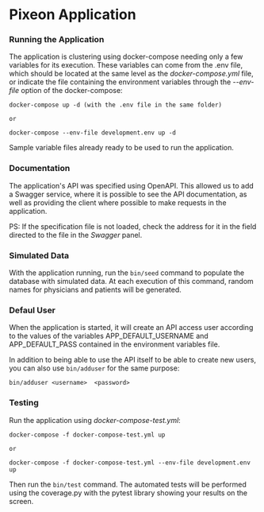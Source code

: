 
# Pixeon Application  

### Running the Application  

The application is clustering using docker-compose needing only a few variables for its execution. These variables can come from the .env file, which should be located at the same level as the *docker-compose.yml* file, or indicate the file containing the environment variables through the *--env-file* option of the docker-compose: 

    docker-compose up -d (with the .env file in the same folder)

    or

    docker-compose --env-file development.env up -d 

Sample variable files already ready to be used to run the application.  

### Documentation  

The application's API was specified using OpenAPI. This allowed us to add a Swagger service, where it is possible to see the API documentation, as well as providing the client where possible to make requests in the application.  

PS: If the specification file is not loaded, check the address for it in the field directed to the file in the *Swagger* panel.  

### Simulated Data  

With the application running, run the `bin/seed` command to populate the database with simulated data. At each execution of this command, random names for physicians and patients will be generated.  

### Defaul User  

When the application is started, it will create an API access user according to the values ​​of the variables APP_DEFAULT_USERNAME and APP_DEFAULT_PASS contained in the environment variables file.

In addition to being able to use the API itself to be able to create new users, you can also use `bin/adduser` for the same purpose:  

    bin/adduser <username>  <password>

### Testing

Run the application using *docker-compose-test.yml*:

    docker-compose -f docker-compose-test.yml up 
  
    or

    docker-compose -f docker-compose-test.yml --env-file development.env up

Then run the `bin/test` command. The automated tests will be performed using the coverage.py with the pytest library showing your results on the screen.